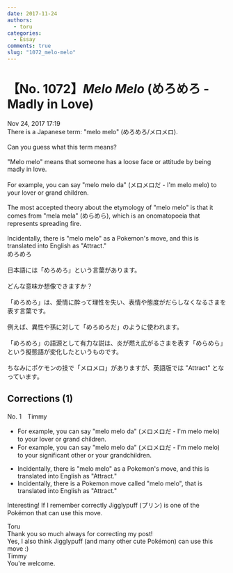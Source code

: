 ```yaml
---
date: 2017-11-24
authors:
  - toru
categories:
  - Essay
comments: true
slug: "1072_melo-melo"
---
```


# 【No. 1072】<strong><em>Melo Melo</strong></em> (めろめろ - Madly in Love)
<div class="date">Nov 24, 2017 17:19</div>
<div id="post"><div id="body_show_ori">
There is a Japanese term: "melo melo" (めろめろ/メロメロ).<br/><br/>Can you guess what this term means?<br/><br/>"Melo melo" means that someone has a loose face or attitude by being madly in love.<br/><br/>For example, you can say "melo melo da" (メロメロだ - I'm melo melo) to your lover or grand children.<br/><br/>The most accepted theory about the etymology of "melo melo" is that it comes from "mela mela" (めらめら), which is an onomatopoeia that represents spreading fire.<br/><br/>Incidentally, there is "melo melo" as a Pokemon's move, and this is translated into English as "Attract."
</div></div>

<!-- more -->

<div id="post_ja"><div id="body_show_mo">
めろめろ<br/><br/>日本語には「めろめろ」という言葉があります。<br/><br/>どんな意味か想像できますか？<br/><br/>「めろめろ」は、愛情に酔って理性を失い、表情や態度がだらしなくなるさまを表す言葉です。<br/><br/>例えば、異性や孫に対して「めろめろだ」のように使われます。<br/><br/>「めろめろ」の語源として有力な説は、炎が燃え広がるさまを表す「めらめら」という擬態語が変化したというものです。<br/><br/>ちなみにポケモンの技で「メロメロ」がありますが、英語版では "Attract" となっています。
</div></div>

## Corrections (1)
<div id="block"><div class="first_name"> No. 1　<span class="just_name">Timmy</span></div><div id="block2">
<ul class="correction_field">
<li class="incorrect">For example, you can say "melo melo da" (メロメロだ - I'm melo melo) to your lover or grand children.</li>
<li class="corrected correct">
For example, you can say "melo melo da" (メロメロだ - I'm melo melo) to your <span class="f_blue">significant other</span> or <span class="f_blue">your</span> grandchildren.
</li>
</ul>
<ul class="correction_field">
<li class="incorrect">Incidentally, there is "melo melo" as a Pokemon's move, and this is translated into English as "Attract."</li>
<li class="corrected correct">
Incidentally, there is a Pokemon move <span class="f_blue">called</span> "melo melo", <span class="f_blue">that</span> is translated into English as "Attract."
</li>
</ul>
<p class="comment_small">
 Interesting! If I remember correctly Jigglypuff (プリン) is one of the Pokémon that can use this move.
</p>

</div><div class="name"><span class="just_name">Toru</span><br>
Thank you so much always for correcting my post!<br/>Yes, I also think Jigglypuff (and many other cute Pokémon) can use this move :)
</div>
<div class="name"><span class="just_name">Timmy</span><br>
You're welcome.
</div>
</div>

